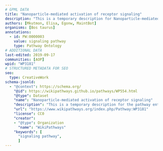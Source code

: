 ```yaml
---
# GPML DATA
title: "Nanoparticle-mediated activation of receptor signaling"
description: "This is a temporary description for Nanoparticle-mediated activation of receptor signaling"
authors: [Mkutmon, Elisa, Egonw, MaintBot]
organisms: [Bos taurus]
annotations:
  - id: PW:0000003
    value: signaling pathway
    type: Pathway Ontology
# ADDITIONAL DATA
last-edited: 2019-09-17
communities: [AOP]
wpid: "WP3181"
# STRUCTURED METADATA FOR SEO
seo:
  type: CreativeWork
schema-jsonld:
  - "@context": https://schema.org/
    "@id": https://wikipathways.github.io/pathways/WP554.html
    "@type": Dataset
    "name": "Nanoparticle-mediated activation of receptor signaling"
    "description": "This is a temporary description for the pathway entitled: Nanoparticle-mediated activation of receptor signaling"
    "url": "https://www.wikipathways.org/index.php/Pathway:WP3181"
    "license": CC0
    "creator":
    - "@type": Organization
      "name": "WikiPathways"
    "keywords": [
      "signaling pathway",
      ]
---
```

